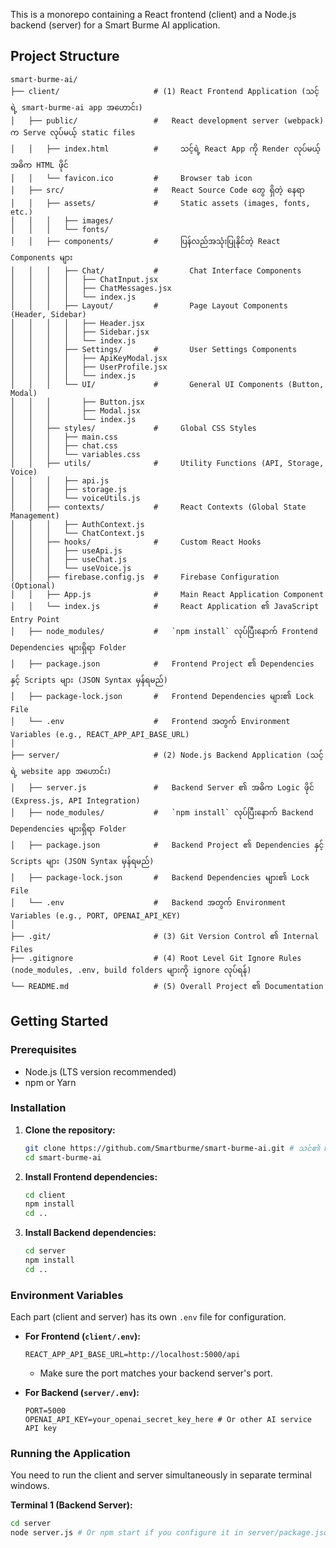 
This is a monorepo containing a React frontend (client) and a Node.js backend (server) for a Smart Burme AI application.

## Project Structure
```
smart-burme-ai/
├── client/                     # (1) React Frontend Application (သင့်ရဲ့ smart-burme-ai app အဟောင်း)
│   ├── public/                 #   React development server (webpack) က Serve လုပ်မယ့် static files
│   │   ├── index.html          #     သင့်ရဲ့ React App ကို Render လုပ်မယ့် အဓိက HTML ဖိုင်
│   │   └── favicon.ico         #     Browser tab icon
│   ├── src/                    #   React Source Code တွေ ရှိတဲ့ နေရာ
│   │   ├── assets/             #     Static assets (images, fonts, etc.)
│   │   │   ├── images/
│   │   │   └── fonts/
│   │   ├── components/         #     ပြန်လည်အသုံးပြုနိုင်တဲ့ React Components များ
│   │   │   ├── Chat/           #       Chat Interface Components
│   │   │   │   ├── ChatInput.jsx
│   │   │   │   ├── ChatMessages.jsx
│   │   │   │   └── index.js
│   │   │   ├── Layout/         #       Page Layout Components (Header, Sidebar)
│   │   │   │   ├── Header.jsx
│   │   │   │   ├── Sidebar.jsx
│   │   │   │   └── index.js
│   │   │   ├── Settings/       #       User Settings Components
│   │   │   │   ├── ApiKeyModal.jsx
│   │   │   │   ├── UserProfile.jsx
│   │   │   │   └── index.js
│   │   │   └── UI/             #       General UI Components (Button, Modal)
│   │   │       ├── Button.jsx
│   │   │       ├── Modal.jsx
│   │   │       └── index.js
│   │   ├── styles/             #     Global CSS Styles
│   │   │   ├── main.css
│   │   │   ├── chat.css
│   │   │   └── variables.css
│   │   ├── utils/              #     Utility Functions (API, Storage, Voice)
│   │   │   ├── api.js
│   │   │   ├── storage.js
│   │   │   └── voiceUtils.js
│   │   ├── contexts/           #     React Contexts (Global State Management)
│   │   │   ├── AuthContext.js
│   │   │   └── ChatContext.js
│   │   ├── hooks/              #     Custom React Hooks
│   │   │   ├── useApi.js
│   │   │   ├── useChat.js
│   │   │   └── useVoice.js
│   │   ├── firebase.config.js  #     Firebase Configuration (Optional)
│   │   ├── App.js              #     Main React Application Component
│   │   └── index.js            #     React Application ၏ JavaScript Entry Point
│   ├── node_modules/           #   `npm install` လုပ်ပြီးနောက် Frontend Dependencies များရှိရာ Folder
│   ├── package.json            #   Frontend Project ၏ Dependencies နှင့် Scripts များ (JSON Syntax မှန်ရမည်)
│   ├── package-lock.json       #   Frontend Dependencies များ၏ Lock File
│   └── .env                    #   Frontend အတွက် Environment Variables (e.g., REACT_APP_API_BASE_URL)
│
├── server/                     # (2) Node.js Backend Application (သင့်ရဲ့ website app အဟောင်း)
│   ├── server.js               #   Backend Server ၏ အဓိက Logic ဖိုင် (Express.js, API Integration)
│   ├── node_modules/           #   `npm install` လုပ်ပြီးနောက် Backend Dependencies များရှိရာ Folder
│   ├── package.json            #   Backend Project ၏ Dependencies နှင့် Scripts များ (JSON Syntax မှန်ရမည်)
│   ├── package-lock.json       #   Backend Dependencies များ၏ Lock File
│   └── .env                    #   Backend အတွက် Environment Variables (e.g., PORT, OPENAI_API_KEY)
│
├── .git/                       # (3) Git Version Control ၏ Internal Files
├── .gitignore                  # (4) Root Level Git Ignore Rules (node_modules, .env, build folders များကို ignore လုပ်ရန်)
└── README.md                   # (5) Overall Project ၏ Documentation
```
## Getting Started

### Prerequisites

*   Node.js (LTS version recommended)
*   npm or Yarn

### Installation

1.  **Clone the repository:**
    ```bash
    git clone https://github.com/Smartburme/smart-burme-ai.git # သင်၏ Repo URL
    cd smart-burme-ai
    ```

2.  **Install Frontend dependencies:**
    ```bash
    cd client
    npm install
    cd ..
    ```

3.  **Install Backend dependencies:**
    ```bash
    cd server
    npm install
    cd ..
    ```

### Environment Variables

Each part (client and server) has its own `.env` file for configuration.

*   **For Frontend (`client/.env`):**
    ```
    REACT_APP_API_BASE_URL=http://localhost:5000/api
    ```
    *   Make sure the port matches your backend server's port.

*   **For Backend (`server/.env`):**
    ```
    PORT=5000
    OPENAI_API_KEY=your_openai_secret_key_here # Or other AI service API key
    ```

### Running the Application

You need to run the client and server simultaneously in separate terminal windows.

**Terminal 1 (Backend Server):**
```bash
cd server
node server.js # Or npm start if you configure it in server/package.json
